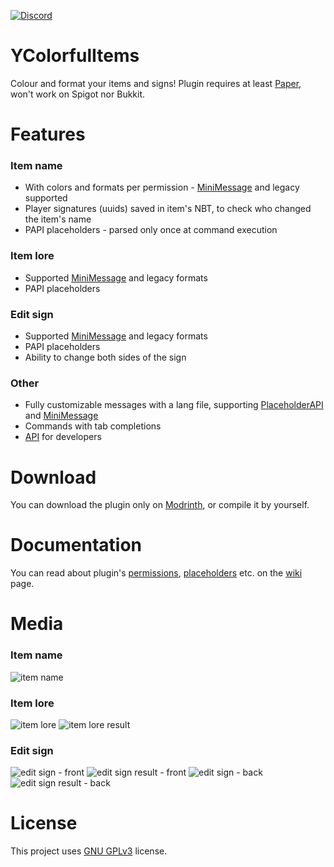 [![Discord](https://img.shields.io/discord/1236019317208776786?style=flat&logo=discord&label=Discord&color=%235d6af2
)](https://discord.gg/kZJhKZ48j8)

# YColorfulItems
Colour and format your items and signs! Plugin requires at least [Paper](https://github.com/PaperMC/Paper), won't work on Spigot nor Bukkit.

# Features
### Item name
- With colors and formats per permission - [MiniMessage](https://docs.advntr.dev/minimessage/index.html) and legacy supported
- Player signatures (uuids) saved in item's NBT, to check who changed the item's name
- PAPI placeholders - parsed only once at command execution

### Item lore
- Supported [MiniMessage](https://docs.advntr.dev/minimessage/index.html) and legacy formats
- PAPI placeholders

### Edit sign
- Supported [MiniMessage](https://docs.advntr.dev/minimessage/index.html) and legacy formats
- PAPI placeholders
- Ability to change both sides of the sign

### Other
- Fully customizable messages with a lang file, supporting [PlaceholderAPI](https://github.com/PlaceholderAPI/PlaceholderAPI) and [MiniMessage](https://docs.advntr.dev/minimessage/index.html)
- Commands with tab completions
- [API](https://github.com/Ynfuien/YColorfulItems/wiki/4.-Developer-API) for developers

# Download
You can download the plugin only on [Modrinth](https://modrinth.com/plugin/ycolorfulitems), or compile it by yourself.

# Documentation
You can read about plugin's [permissions](https://github.com/Ynfuien/YColorfulItems/wiki/2.-Permissions), [placeholders](https://github.com/Ynfuien/YColorfulItems/wiki/3.-Placeholders) etc. on the [wiki](https://github.com/Ynfuien/YColorfulItems/wiki) page.

# Media
### Item name
![item name](https://i.imgur.com/WhpHY5b.gif)
### Item lore
![item lore](https://i.imgur.com/tCk02wQ.gif)
![item lore result](https://i.imgur.com/USRStmp.png)
### Edit sign
![edit sign - front](https://i.imgur.com/WjczAF9.gif)
![edit sign result - front](https://i.imgur.com/HNz74CI.png)
![edit sign - back](https://i.imgur.com/W4z8BvY.gif)
![edit sign result - back](https://i.imgur.com/vtpfvqh.png)

# License
This project uses [GNU GPLv3](https://github.com/Ynfuien/YColorfulItems/main/blob/LICENSE) license.